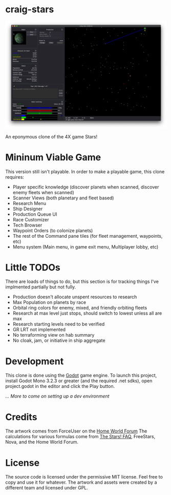 # craig-stars

![screenshot](docs/screenshots/screenshot.png)

An eponymous clone of the 4X game Stars!

# Mininum Viable Game

This version still isn't playable. In order to make a playable game, this clone requires:

- Player specific knowledge (discover planets when scanned, discover enemy fleets when scanned)
- Scanner Views (both planetary and fleet based)
- Research Menu
- Ship Designer
- Production Queue UI
- Race Customizer
- Tech Browser
- Waypoint Orders (to colonize planets)
- The rest of the Command pane tiles (for fleet management, waypoints, etc)
- Menu system (Main menu, in game exit menu, Multiplayer lobby, etc)

# Little TODOs

There are loads of things to do, but this section is for tracking things I've implmented partially but not fully.

- Production doesn't allocate unspent resources to research
- Max Population on planets by race
- Orbital ring colors for enemy, mixed, and friendly orbiting fleets
- Research at max level just stops, should switch to lowest unless all are max
- Research starting levels need to be verified
- GR LRT not implemented
- No terraforming view on hab summary
- No cloak, jam, or initiative in ship aggregate

# Development

This clone is done using the [Godot](https://godotengine.org) game engine. To launch this project, install Godot Mono 3.2.3 or greater (and the required .net sdks), open project.godot in the editor and click the Play button.

_... More to come on setting up a dev environment_

# Credits

The artwork comes from ForceUser on the [Home World Forum](https://starsautohost.org/sahforum2/index.php?t=index&rid=479)
The calculations for various formulas come from [The Stars! FAQ](http://starsfaq.com), FreeStars, Nova, and the Home World Forum.

# License

The source code is licensed under the permissive MIT license. Feel free to copy and use it for whatever. The artwork and assets were created by a different team and licensed under GPL.
